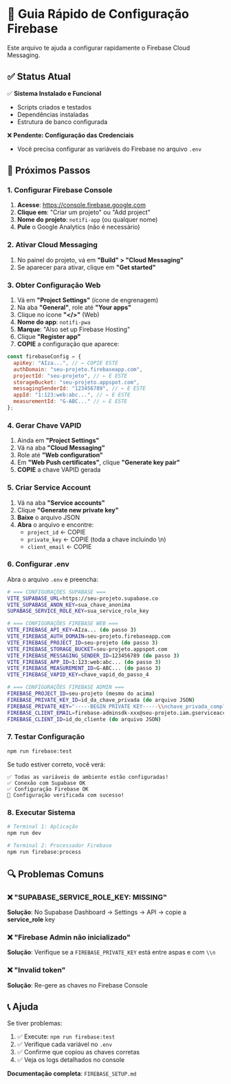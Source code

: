 # 🔧 Guia Rápido de Configuração Firebase

Este arquivo te ajuda a configurar rapidamente o Firebase Cloud Messaging.

## ✅ Status Atual

✅ **Sistema Instalado e Funcional**
- Scripts criados e testados
- Dependências instaladas
- Estrutura de banco configurada

❌ **Pendente: Configuração das Credenciais**
- Você precisa configurar as variáveis do Firebase no arquivo `.env`

## 🚀 Próximos Passos

### 1. Configurar Firebase Console

1. **Acesse**: https://console.firebase.google.com
2. **Clique em**: "Criar um projeto" ou "Add project"
3. **Nome do projeto**: `notifi-app` (ou qualquer nome)
4. **Pule** o Google Analytics (não é necessário)

### 2. Ativar Cloud Messaging

1. No painel do projeto, vá em **"Build" > "Cloud Messaging"**
2. Se aparecer para ativar, clique em **"Get started"**

### 3. Obter Configuração Web

1. Vá em **"Project Settings"** (ícone de engrenagem)
2. Na aba **"General"**, role até **"Your apps"**
3. Clique no ícone **"</>"** (Web)
4. **Nome do app**: `notifi-pwa`
5. **Marque**: "Also set up Firebase Hosting"
6. Clique **"Register app"**
7. **COPIE** a configuração que aparece:

```javascript
const firebaseConfig = {
  apiKey: "AIza...", // ← COPIE ESTE
  authDomain: "seu-projeto.firebaseapp.com",
  projectId: "seu-projeto", // ← E ESTE
  storageBucket: "seu-projeto.appspot.com",
  messagingSenderId: "123456789", // ← E ESTE
  appId: "1:123:web:abc...", // ← E ESTE
  measurementId: "G-ABC..." // ← E ESTE
};
```

### 4. Gerar Chave VAPID

1. Ainda em **"Project Settings"**
2. Vá na aba **"Cloud Messaging"**
3. Role até **"Web configuration"**
4. Em **"Web Push certificates"**, clique **"Generate key pair"**
5. **COPIE** a chave VAPID gerada

### 5. Criar Service Account

1. Vá na aba **"Service accounts"**
2. Clique **"Generate new private key"**
3. **Baixe** o arquivo JSON
4. **Abra** o arquivo e encontre:
   - `project_id` ← COPIE
   - `private_key` ← COPIE (toda a chave incluindo \\n)
   - `client_email` ← COPIE

### 6. Configurar .env

Abra o arquivo `.env` e preencha:

```bash
# === CONFIGURAÇÕES SUPABASE ===
VITE_SUPABASE_URL=https://seu-projeto.supabase.co
VITE_SUPABASE_ANON_KEY=sua_chave_anonima
SUPABASE_SERVICE_ROLE_KEY=sua_service_role_key

# === CONFIGURAÇÕES FIREBASE WEB ===
VITE_FIREBASE_API_KEY=AIza... (do passo 3)
VITE_FIREBASE_AUTH_DOMAIN=seu-projeto.firebaseapp.com
VITE_FIREBASE_PROJECT_ID=seu-projeto (do passo 3)
VITE_FIREBASE_STORAGE_BUCKET=seu-projeto.appspot.com
VITE_FIREBASE_MESSAGING_SENDER_ID=123456789 (do passo 3)
VITE_FIREBASE_APP_ID=1:123:web:abc... (do passo 3)
VITE_FIREBASE_MEASUREMENT_ID=G-ABC... (do passo 3)
VITE_FIREBASE_VAPID_KEY=chave_vapid_do_passo_4

# === CONFIGURAÇÕES FIREBASE ADMIN ===
FIREBASE_PROJECT_ID=seu-projeto (mesmo do acima)
FIREBASE_PRIVATE_KEY_ID=id_da_chave_privada (do arquivo JSON)
FIREBASE_PRIVATE_KEY="-----BEGIN PRIVATE KEY-----\\nchave_privada_completa\\n-----END PRIVATE KEY-----"
FIREBASE_CLIENT_EMAIL=firebase-adminsdk-xxx@seu-projeto.iam.gserviceaccount.com
FIREBASE_CLIENT_ID=id_do_cliente (do arquivo JSON)
```

### 7. Testar Configuração

```bash
npm run firebase:test
```

Se tudo estiver correto, você verá:
```
✅ Todas as variáveis de ambiente estão configuradas!
✅ Conexão com Supabase OK
✅ Configuração Firebase OK
🎉 Configuração verificada com sucesso!
```

### 8. Executar Sistema

```bash
# Terminal 1: Aplicação
npm run dev

# Terminal 2: Processador Firebase
npm run firebase:process
```

## 🔍 Problemas Comuns

### ❌ "SUPABASE_SERVICE_ROLE_KEY: MISSING"
**Solução**: No Supabase Dashboard → Settings → API → copie a **service_role** key

### ❌ "Firebase Admin não inicializado"
**Solução**: Verifique se a `FIREBASE_PRIVATE_KEY` está entre aspas e com `\\n`

### ❌ "Invalid token"
**Solução**: Re-gere as chaves no Firebase Console

## 📞 Ajuda

Se tiver problemas:

1. ✅ Execute: `npm run firebase:test`
2. ✅ Verifique cada variável no `.env`
3. ✅ Confirme que copiou as chaves corretas
4. ✅ Veja os logs detalhados no console

**Documentação completa**: `FIREBASE_SETUP.md`